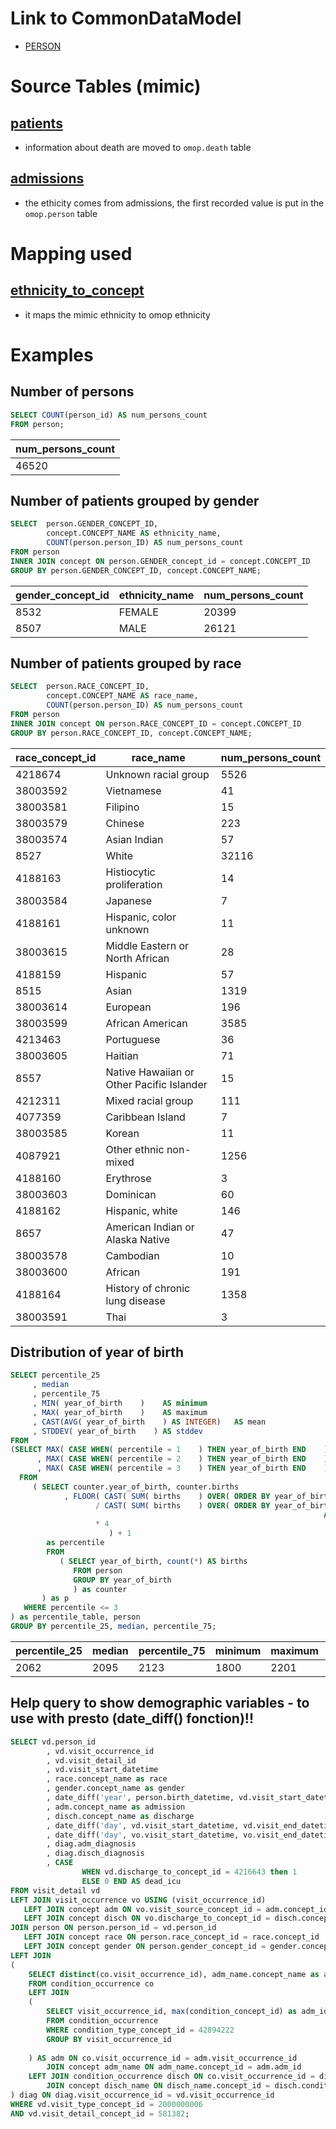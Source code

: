 # Link to CommonDataModel
- [PERSON](https://github.com/OHDSI/CommonDataModel/wiki/PERSON)

# Source Tables (mimic)

## [patients](https://mimic.physionet.org/mimictables/patients/)

- information about death are moved to `omop.death` table

## [admissions](https://mimic.physionet.org/mimictables/admissions/)

- the ethicity comes from admissions, the first recorded value is put in the `omop.person` table 

# Mapping used

## [ethnicity_to_concept](https://github.com/MIT-LCP/mimic-omop/blob/master/extras/concept/ethnicity_to_concept.csv)

- it maps the mimic ethnicity to omop ethnicity

# Examples

## Number of persons
``` sql
SELECT COUNT(person_id) AS num_persons_count
FROM person;
```
| num_persons_count |
|-------------------|
|             46520|

## Number of patients grouped by gender
``` sql
SELECT  person.GENDER_CONCEPT_ID,
        concept.CONCEPT_NAME AS ethnicity_name,
        COUNT(person.person_ID) AS num_persons_count
FROM person
INNER JOIN concept ON person.GENDER_concept_id = concept.CONCEPT_ID
GROUP BY person.GENDER_CONCEPT_ID, concept.CONCEPT_NAME;
```
| gender_concept_id | ethnicity_name | num_persons_count |
|-------------------|----------------|-------------------|
|              8532 | FEMALE         |             20399|
|              8507 | MALE           |             26121|

## Number of patients grouped by race
``` sql
SELECT  person.RACE_CONCEPT_ID,
        concept.CONCEPT_NAME AS race_name,
        COUNT(person.person_ID) AS num_persons_count
FROM person
INNER JOIN concept ON person.RACE_CONCEPT_ID = concept.CONCEPT_ID
GROUP BY person.RACE_CONCEPT_ID, concept.CONCEPT_NAME;
```
| race_concept_id |                 race_name                 | num_persons_count |
|-----------------|-------------------------------------------|-------------------|
|         4218674 | Unknown racial group                      |              5526|
|        38003592 | Vietnamese                                |                41|
|        38003581 | Filipino                                  |                15|
|        38003579 | Chinese                                   |               223|
|        38003574 | Asian Indian                              |                57|
|            8527 | White                                     |             32116|
|         4188163 | Histiocytic proliferation                 |                14|
|        38003584 | Japanese                                  |                 7|
|         4188161 | Hispanic, color unknown                   |                11|
|        38003615 | Middle Eastern or North African           |                28|
|         4188159 | Hispanic                                  |                57|
|            8515 | Asian                                     |              1319|
|        38003614 | European                                  |               196|
|        38003599 | African American                          |              3585|
|         4213463 | Portuguese                                |                36|
|        38003605 | Haitian                                   |                71|
|            8557 | Native Hawaiian or Other Pacific Islander |                15|
|         4212311 | Mixed racial group                        |               111|
|         4077359 | Caribbean Island                          |                 7|
|        38003585 | Korean                                    |                11|
|         4087921 | Other ethnic non-mixed                    |              1256|
|         4188160 | Erythrose                                 |                 3|
|        38003603 | Dominican                                 |                60|
|         4188162 | Hispanic, white                           |               146|
|            8657 | American Indian or Alaska Native          |                47|
|        38003578 | Cambodian                                 |                10|
|        38003600 | African                                   |               191|
|         4188164 | History of chronic lung disease           |              1358|
|        38003591 | Thai                                      |                 3|

## Distribution of year of birth

``` sql
SELECT percentile_25
     , median
     , percentile_75
     , MIN( year_of_birth    )    AS minimum
     , MAX( year_of_birth    )    AS maximum
     , CAST(AVG( year_of_birth    ) AS INTEGER)   AS mean
     , STDDEV( year_of_birth    ) AS stddev
FROM
(SELECT MAX( CASE WHEN( percentile = 1    ) THEN year_of_birth END    ) AS percentile_25
      , MAX( CASE WHEN( percentile = 2    ) THEN year_of_birth END    ) AS median
      , MAX( CASE WHEN( percentile = 3    ) THEN year_of_birth END    ) AS percentile_75
  FROM
     ( SELECT counter.year_of_birth, counter.births
            , FLOOR( CAST( SUM( births    ) OVER( ORDER BY year_of_birth ROWS UNBOUNDED PRECEDING    ) AS DECIMAL    )
                   / CAST( SUM( births    ) OVER( ORDER BY year_of_birth ROWS BETWEEN UNBOUNDED PRECEDING
                                                                      AND UNBOUNDED FOLLOWING    )  AS DECIMAL    )
                   * 4
                      ) + 1
        as percentile
        FROM
           ( SELECT year_of_birth, count(*) AS births
              FROM person
              GROUP BY year_of_birth
              ) as counter
       ) as p
   WHERE percentile <= 3
) as percentile_table, person
GROUP BY percentile_25, median, percentile_75;
```
| percentile_25 | median | percentile_75 | minimum | maximum | mean |       stddev        |
|---------------|--------|---------------|---------|---------|------|---------------------|
|          2062 |   2095 |          2123 |    1800 |    2201 | 2088 | 64.2736336370628481|


## Help query to show demographic variables - to use with presto (date_diff() fonction)!!

``` sql
SELECT vd.person_id
        , vd.visit_occurrence_id
        , vd.visit_detail_id
        , vd.visit_start_datetime
        , race.concept_name as race
        , gender.concept_name as gender
        , date_diff('year', person.birth_datetime, vd.visit_start_datetime) as age
        , adm.concept_name as admission
        , disch.concept_name as discharge
        , date_diff('day', vd.visit_start_datetime, vd.visit_end_datetime) as los_icu
        , date_diff('day', vo.visit_start_datetime, vo.visit_end_datetime) as los_adm
        , diag.adm_diagnosis
        , diag.disch_diagnosis
        , CASE
                WHEN vd.discharge_to_concept_id = 4216643 then 1
                ELSE 0 END AS dead_icu
FROM visit_detail vd
LEFT JOIN visit_occurrence vo USING (visit_occurrence_id)
   LEFT JOIN concept adm ON vo.visit_source_concept_id = adm.concept_id
   LEFT JOIN concept disch ON vo.discharge_to_concept_id = disch.concept_id
JOIN person ON person.person_id = vd.person_id
   LEFT JOIN concept race ON person.race_concept_id = race.concept_id
   LEFT JOIN concept gender ON person.gender_concept_id = gender.concept_id
LEFT JOIN
(
    SELECT distinct(co.visit_occurrence_id), adm_name.concept_name as adm_diagnosis, disch_name.concept_name as disch_diagnosis
    FROM condition_occurrence co
    LEFT JOIN
    (
        SELECT visit_occurrence_id, max(condition_concept_id) as adm_id
        FROM condition_occurrence
        WHERE condition_type_concept_id = 42894222
        GROUP BY visit_occurrence_id
    
    ) AS adm ON co.visit_occurrence_id = adm.visit_occurrence_id
        JOIN concept adm_name ON adm_name.concept_id = adm.adm_id
    LEFT JOIN condition_occurrence disch ON co.visit_occurrence_id = disch.visit_occurrence_id and disch.condition_type_concept_id = 38000184
        JOIN concept disch_name ON disch_name.concept_id = disch.condition_concept_id
) diag ON diag.visit_occurrence_id = vd.visit_occurrence_id
WHERE vd.visit_type_concept_id = 2000000006
AND vd.visit_detail_concept_id = 581382;
```
